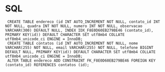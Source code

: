 # SQL

     CREATE TABLE endereco (id INT AUTO_INCREMENT NOT NULL, contato_id INT NOT NULL, quadra INT NOT NULL, numero INT NOT NULL, observacao VARCHAR(300) DEFAULT NULL, INDEX IDX_F8E0D60EB279BE46 (contato_id), PRIMARY KEY(id)) DEFAULT CHARACTER SET utf8mb4 COLLATE utf8mb4_unicode_ci ENGINE = InnoDB;
     CREATE TABLE contatos (id INT AUTO_INCREMENT NOT NULL, nome VARCHAR(255) NOT NULL, email VARCHAR(255) NOT NULL, telefone BIGINT DEFAULT NULL, PRIMARY KEY(id)) DEFAULT CHARACTER SET utf8mb4 COLLATE utf8mb4_unicode_ci ENGINE = InnoDB;
     ALTER TABLE endereco ADD CONSTRAINT FK_F8E0D60EB279BE46 FOREIGN KEY (contato_id) REFERENCES contatos (id);

